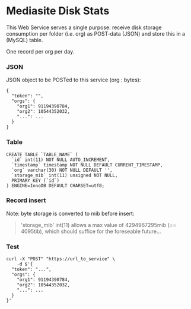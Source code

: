 # Mediasite Disk Stats

This Web Service serves a single purpose: receive disk storage consumption per folder (i.e. org) as POST-data (JSON) and store this in a (MySQL) table.

One record per org per day.

### JSON

JSON object to be POSTed to this service (org : bytes):

```
{
  "token": "",
  "orgs": {
    "org1": 91194390784,
    "org2": 10544352032,
    "...": ...
  }
}
```

### Table

```
CREATE TABLE `TABLE_NAME` (
  `id` int(11) NOT NULL AUTO_INCREMENT,
  `timestamp` timestamp NOT NULL DEFAULT CURRENT_TIMESTAMP,
  `org` varchar(30) NOT NULL DEFAULT '',
  `storage_mib` int(11) unsigned NOT NULL,
  PRIMARY KEY (`id`)
) ENGINE=InnoDB DEFAULT CHARSET=utf8;
```

### Record insert

Note: byte storage is converted to mib before insert:

> 'storage_mib' int(11) allows a max value of 4294967295mib (== 4095tib), which should suffice for the foreseable future...

### Test

```
curl -X "POST" "https://url_to_service" \
	-d $'{
  "token": "...",
  "orgs": {
    "org1": 91194390784,
    "org2": 10544352032,
    "...": ...
  }
}'
```
